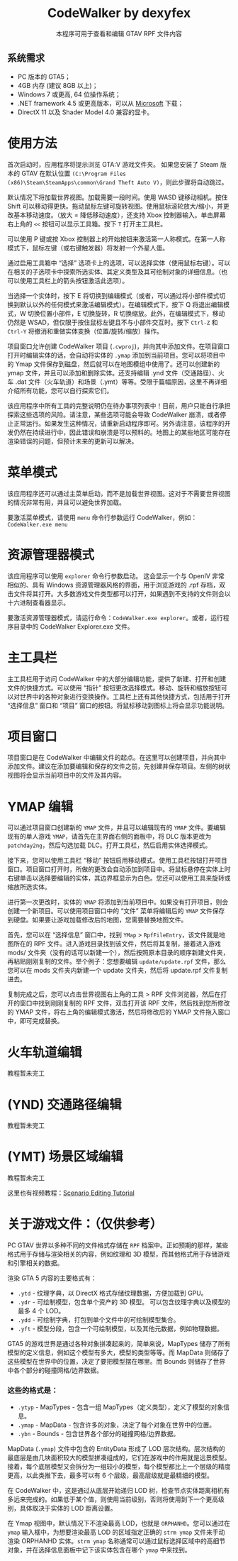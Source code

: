 <div align="center">
    <h1>CodeWalker by dexyfex</h1>
    本程序可用于查看和编辑 GTAV RPF 文件内容
</div>

## 系统需求
- PC 版本的 GTA5；
- 4GB 内存 (建议 8GB 以上)；
- Windows 7 或更高, 64 位操作系统；
- .NET framework 4.5 或更高版本，可以从 [Microsoft](https://www.microsoft.com/net/download/thank-you/net471) 下载；
- DirectX 11 以及 Shader Model 4.0 兼容的显卡。

# 使用方法
首次启动时，应用程序将提示浏览 GTA:V 游戏文件夹。 如果您安装了 Steam 版本的 GTAV 在默认位置 `(C:\Program Files (x86)\Steam\SteamApps\common\Grand Theft Auto V)`，则此步骤将自动跳过。

默认情况下将加载世界视图。加载需要一段时间。使用 WASD 键移动相机。按住 Shift 可以移动得更快。拖动鼠标左键可旋转视图。使用鼠标滚轮放大/缩小，并更改基本移动速度。（放大 = 降低移动速度），还支持 Xbox 控制器输入。单击屏幕右上角的 `<<` 按钮可以显示工具箱。按下 `T` 打开主工具栏。

可以使用 P 键或按 Xbox 控制器上的开始按钮来激活第一人称模式。在第一人称模式下，鼠标左键（或右键触发器）将发射一个外星人蛋。

通过启用工具箱中 “选择” 选项卡上的选项，可以选择实体（使用鼠标右键）。可以在相关的子选项卡中探索所选实体、其定义类型及其可绘制对象的详细信息。（也可以使用工具栏上的箭头按钮激活此选项）。

当选择一个实体时，按下 E 将切换到编辑模式（或者，可以通过将小部件模式切换到默认以外的任何模式来激活编辑模式）。在编辑模式下，按下 Q 将退出编辑模式，W 切换位置小部件，E 切换旋转，R 切换缩放。此外，在编辑模式下，移动仍然是 WSAD，但仅限于按住鼠标左键且不与小部件交互时。按下 `Ctrl-Z` 和 `Ctrl-Y` 将撤消和重做实体变换（位置/旋转/缩放）操作。

项目窗口允许创建 CodeWalker 项目 (`.cwproj`)，并向其中添加文件。在项目窗口打开时编辑实体的话，会自动将实体的 `.ymap` 添加到当前项目。您可以将项目中的 Ymap 文件保存到磁盘，然后就可以在地图模组中使用了。还可以创建新的 ymap 文件，并且可以添加和删除实体。还支持编辑 .ynd 文件（交通路径）、火车 .dat 文件（火车轨道）和场景（.ymt）等等。受限于篇幅原因，这里不再详细介绍所有功能，您可以自行探索它们。

该应用程序中所有工具的完整说明仍在待办事项列表中！目前，用户只能自行承担探索这些选项的风险。请注意，某些选项可能会导致 CodeWalker 崩溃，或者停止正常运行。如果发生这种情况，请重新启动程序即可。另外请注意，该程序的开发仍然在持续进行中，因此错误和崩溃是可以预料的。地图上的某些地区可能存在渲染错误的问题，但预计未来的更新可以解决。

# 菜单模式
该应用程序还可以通过主菜单启动，而不是加载世界视图。这对于不需要世界视图的情况非常有用，并且可以避免世界加载。

要激活菜单模式，请使用 `menu` 命令行参数运行 CodeWalker，例如：`CodeWalker.exe menu`

# 资源管理器模式
该应用程序可以使用 `explorer` 命令行参数启动。 这会显示一个与 OpenIV 非常相似的、具有 Windows 资源管理器风格的界面，用于浏览游戏的 .rpf 存档，双击文件将其打开。大多数游戏文件类型都可以打开，如果遇到不支持的文件则会以十六进制查看器显示。

要激活资源管理器模式，请运行命令：`CodeWalker.exe explorer`。或者，运行程序目录中的 CodeWalker Explorer.exe 文件。

# 主工具栏
主工具栏用于访问 CodeWalker 中的大部分编辑功能，提供了新建、打开和创建文件的快捷方式。可以使用 “指针” 按钮更改选择模式。移动、旋转和缩放按钮可以对世界中的各种对象进行变换操作。工具栏上还有其他快捷方式，包括用于打开 “选择信息” 窗口和 “项目” 窗口的按钮。将鼠标移动到图标上将会显示功能说明。

# 项目窗口
项目窗口是在 CodeWalker 中编辑文件的起点。在这里可以创建项目，并向其中添加文件。建议在添加要编辑和保存的文件之前，先创建并保存项目。左侧的树状视图将会显示当前项目中的文件及其内容。

# YMAP 编辑
可以通过项目窗口创建新的 `YMAP` 文件，并且可以编辑现有的 `YMAP` 文件。要编辑现有的单人游戏 `YMAP`，请首先在主界面右侧的面板中，将 DLC 版本更改为 `patchday2ng`，然后勾选加载 DLC。打开工具栏，然后启用实体选择模式。

接下来，您可以使用工具栏 “移动” 按钮启用移动模式。使用工具栏按钮打开项目窗口。项目窗口打开时，所做的更改会自动添加到项目中。将鼠标悬停在实体上时右键单击以选择要编辑的实体，其边界框显示为白色。您还可以使用工具来旋转或缩放所选实体。

进行第一次更改时，实体的 `YMAP` 将添加到当前项目中。如果没有打开项目，则会创建一个新项目。可以使用项目窗口中的 “文件” 菜单将编辑后的 `YMAP` 文件保存到硬盘。如果要让游戏加载修改后的地图，您需要替换地图文件。

首先，您可以在 “选择信息” 窗口中，找到 `YMap` > `RpfFileEntry`，该文件就是地图所在的 RPF 文件。进入游戏目录找到该文件，然后将其复制，接着进入游戏 mods/ 文件夹（没有的话可以新建一个），然后按照原本目录的顺序新建文件夹，再粘贴刚刚复制的文件。举个例子：您想要编辑 `update/update.rpf` 文件，那么您可以在 mods 文件夹内新建一个 update 文件夹，然后将 update.rpf 文件复制进去。

复制完成之后，您可以点击世界视图右上角的工具 > RPF 文件浏览器，然后在打开的窗口中找到刚刚复制的 RPF 文件，双击打开该 RPF 文件，然后找到您所修改的 YMAP 文件，将右上角的编辑模式激活，然后将修改后的 YMAP 文件拖入窗口中，即可完成替换。

# 火车轨道编辑
教程暂未完工

# (YND) 交通路径编辑
教程暂未完工

# (YMT) 场景区域编辑
教程暂未完工

这里也有视频教程：[Scenario Editing Tutorial](https://youtu.be/U0nrVL44Fb4)

# 关于游戏文件：（仅供参考）

PC GTAV 世界以多种不同的文件格式存储在 `RPF` 档案中。正如预期的那样，某些格式用于存储与渲染相关的内容，例如纹理和 3D 模型，而其他格式用于存储游戏和引擎相关的数据。

渲染 GTA 5 内容的主要格式有：

* `.ytd` - 纹理字典，以 DirectX 格式存储纹理数据，方便加载到 GPU。
* `.ydr` - 可绘制模型，包含单个资产的 3D 模型。 可以包含纹理字典以及模型的最多 4 个 LOD。
* `.ydd` - 可绘制字典，打包到单个文件中的可绘制模型集合。
* `.yft` - 模型分段，包含一个可绘制模型，以及其他元数据，例如物理数据。

GTA5 的游戏世界是通过各种对象拼凑起来的，简单来说，MapTypes 储存了所有模型的定义信息，例如这个模型有多大，模型的类型等等。而 MapData 则储存了这些模型在世界中的位置，决定了要把模型摆在哪里。而 Bounds 则储存了世界中各个部分的碰撞网格/边界数据。

### 这些的格式是：
* `.ytyp` - MapTypes - 包含一组 MapTypes（定义类型），定义了模型的对象信息。
* `.ymap` - MapData - 包含许多的对象，决定了每个对象在世界中的位置。
* `.ybn` - Bounds - 包含世界各个部分的碰撞网格/边界数据。

MapData (`.ymap`) 文件中包含的 EntityData 形成了 LOD 层次结构。层次结构的最底层是由几块面积较大的模型拼凑组成的，它们在游戏中的作用就是远景模型。接着，每个底层模型又会拆分为一组较小的模型，每个模型都比上一个层级的精度更高，以此类推下去，最多可以有 6 个层级，最高层级就是最精细的模型。

在 CodeWalker 中，这是通过从底层开始递归 LOD 树，检查节点实体距离相机有多远来完成的。如果低于某个值，则使用当前级别，否则将使用到下一个更高级别，具体取决于实体的 LOD 距离设置。

在 Ymap 视图中，默认情况下不渲染最高 LOD，也就是 `ORPHANHD`。您可以通过在 `ymap` 输入框中，为想要渲染最高 LOD 的区域指定正确的 `strm ymap` 文件来手动渲染 ORPHANHD 实体。`strm ymap` 名称通常可以通过鼠标选择区域中的高细节对象，并在选择信息面板中记下该实体包含在哪个 `ymap` 中来找到。